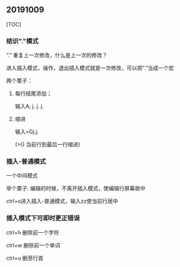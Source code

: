 ## 20191009

[TOC]

### 结识"."模式

“.” 重复上一次修改，什么是上一次的修改？

进入插入模式，操作，退出插入模式就是一次修改，可以把“.”当成一个宏

两个栗子：

1. 每行结尾添加；

   输入A; j. j. j.

2. 缩进

   输入>Gj.j.

   (>G  当前行到最后一行缩进)

### 插入-普通模式

一个中间模式

举个栗子: 编辑的时候，不离开插入模式，使编辑行屏幕居中

ctrl+o进入插入-普通模式，输入zz使当前行居中

### 插入模式下可即时更正错误

ctrl+h 删除前一个字符

ctrl+w 删除前一个单词

ctrl+u 删至行首







